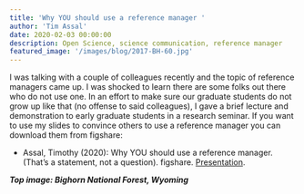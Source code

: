 ```yaml
---
title: 'Why YOU should use a reference manager '
author: 'Tim Assal'
date: 2020-02-03 00:00:00
description: Open Science, science communication, reference manager
featured_image: '/images/blog/2017-BH-60.jpg'
---
```


I was talking with a couple of colleagues recently and the topic of
reference managers came up. I was shocked to learn there are some folks
out there who do not use one. In an effort to make sure our graduate
students do not grow up like that (no offense to said colleagues), I
gave a brief lecture and demonstration to early graduate students in a
research seminar. If you want to use my slides to convince others to use
a reference manager you can download them from figshare:

-   Assal, Timothy (2020): Why YOU should use a reference manager.
    (That’s a statement, not a question). figshare.
    [Presentation](https://figshare.com/articles/Why_YOU_should_use_a_reference_manager_That_s_a_statement_not_a_question_/11793882).

***Top image: Bighorn National Forest, Wyoming***
